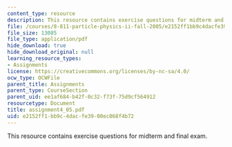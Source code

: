 ```yaml
---
content_type: resource
description: This resource contains exercise questions for midterm and final exam.
file: /courses/8-811-particle-physics-ii-fall-2005/e2152ff1bb9c4dacfe3900ec068f4b72_assignment4_05.pdf
file_size: 13085
file_type: application/pdf
hide_download: true
hide_download_original: null
learning_resource_types:
- Assignments
license: https://creativecommons.org/licenses/by-nc-sa/4.0/
ocw_type: OCWFile
parent_title: Assignments
parent_type: CourseSection
parent_uid: ee1af684-b42f-0c32-f73f-75d9cf564912
resourcetype: Document
title: assignment4_05.pdf
uid: e2152ff1-bb9c-4dac-fe39-00ec068f4b72
---
```

This resource contains exercise questions for midterm and final exam.